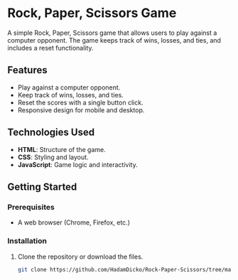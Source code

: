 # Rock, Paper, Scissors Game

A simple Rock, Paper, Scissors game that allows users to play against a computer opponent. The game keeps track of wins, losses, and ties, and includes a reset functionality.

## Features

- Play against a computer opponent.
- Keep track of wins, losses, and ties.
- Reset the scores with a single button click.
- Responsive design for mobile and desktop.

## Technologies Used

- **HTML**: Structure of the game.
- **CSS**: Styling and layout.
- **JavaScript**: Game logic and interactivity.

## Getting Started

### Prerequisites

- A web browser (Chrome, Firefox, etc.)

### Installation

1. Clone the repository or download the files.
   ```bash
   git clone https://github.com/HadamDicko/Rock-Paper-Scissors/tree/main
